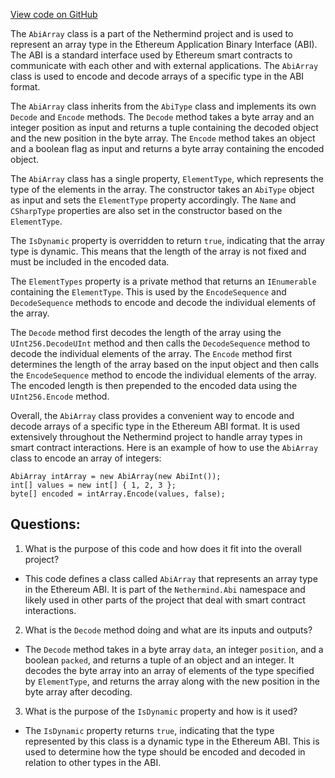 [View code on GitHub](https://github.com/nethermindeth/nethermind/Nethermind.Abi/AbiArray.cs)

The `AbiArray` class is a part of the Nethermind project and is used to represent an array type in the Ethereum Application Binary Interface (ABI). The ABI is a standard interface used by Ethereum smart contracts to communicate with each other and with external applications. The `AbiArray` class is used to encode and decode arrays of a specific type in the ABI format.

The `AbiArray` class inherits from the `AbiType` class and implements its own `Decode` and `Encode` methods. The `Decode` method takes a byte array and an integer position as input and returns a tuple containing the decoded object and the new position in the byte array. The `Encode` method takes an object and a boolean flag as input and returns a byte array containing the encoded object.

The `AbiArray` class has a single property, `ElementType`, which represents the type of the elements in the array. The constructor takes an `AbiType` object as input and sets the `ElementType` property accordingly. The `Name` and `CSharpType` properties are also set in the constructor based on the `ElementType`.

The `IsDynamic` property is overridden to return `true`, indicating that the array type is dynamic. This means that the length of the array is not fixed and must be included in the encoded data.

The `ElementTypes` property is a private method that returns an `IEnumerable` containing the `ElementType`. This is used by the `EncodeSequence` and `DecodeSequence` methods to encode and decode the individual elements of the array.

The `Decode` method first decodes the length of the array using the `UInt256.DecodeUInt` method and then calls the `DecodeSequence` method to decode the individual elements of the array. The `Encode` method first determines the length of the array based on the input object and then calls the `EncodeSequence` method to encode the individual elements of the array. The encoded length is then prepended to the encoded data using the `UInt256.Encode` method.

Overall, the `AbiArray` class provides a convenient way to encode and decode arrays of a specific type in the Ethereum ABI format. It is used extensively throughout the Nethermind project to handle array types in smart contract interactions. Here is an example of how to use the `AbiArray` class to encode an array of integers:

```
AbiArray intArray = new AbiArray(new AbiInt());
int[] values = new int[] { 1, 2, 3 };
byte[] encoded = intArray.Encode(values, false);
```
## Questions: 
 1. What is the purpose of this code and how does it fit into the overall project?
- This code defines a class called `AbiArray` that represents an array type in the Ethereum ABI. It is part of the `Nethermind.Abi` namespace and likely used in other parts of the project that deal with smart contract interactions.

2. What is the `Decode` method doing and what are its inputs and outputs?
- The `Decode` method takes in a byte array `data`, an integer `position`, and a boolean `packed`, and returns a tuple of an object and an integer. It decodes the byte array into an array of elements of the type specified by `ElementType`, and returns the array along with the new position in the byte array after decoding.

3. What is the purpose of the `IsDynamic` property and how is it used?
- The `IsDynamic` property returns `true`, indicating that the type represented by this class is a dynamic type in the Ethereum ABI. This is used to determine how the type should be encoded and decoded in relation to other types in the ABI.